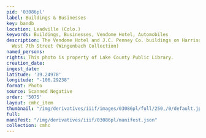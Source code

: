 ```yaml
---
pid: '03086pl'
label: Buildings & Businesses
key: bandb
location: Leadville (Colo.)
keywords: Buildings, Businesses, Vendome Hotel, Automobiles
description: The Vendome Hotel and J.C. Penney Co. buildings on Harrison Avenue and
  West 7th Street (Wingenbach Collection)
named_persons: 
rights: This photo is property of Lake County Public Library.
creation_date: 
ingest_date: 
latitude: '39.24978'
longitude: "-106.29238"
format: Photo
source: Scanned Negative
order: '5075'
layout: cmhc_item
thumbnail: "/img/derivatives/iiif/images/03086pl/full/250,/0/default.jpg"
full: 
manifest: "/img/derivatives/iiif/03086pl/manifest.json"
collection: cmhc
---
```

